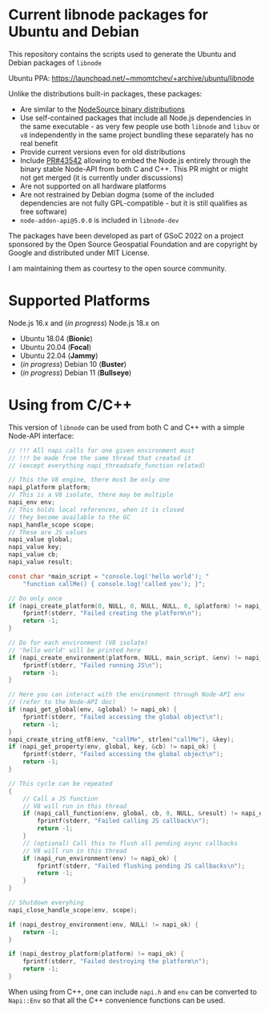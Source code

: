 # Current libnode packages for Ubuntu and Debian

This repository contains the scripts used to generate the Ubuntu and Debian packages of `libnode`

Ubuntu PPA: https://launchpad.net/~mmomtchev/+archive/ubuntu/libnode

Unlike the distributions built-in packages, these packages:
* Are similar to the [NodeSource binary distributions](https://github.com/nodesource/distributions)
* Use self-contained packages that include all Node.js dependencies in the same executable - as very few people use both `libnode` and `libuv` or `v8` independently in the same project bundling these separately has no real benefit
* Provide current versions even for old distributions
* Include [PR#43542](https://github.com/nodejs/node/pull/43542) allowing to embed the Node.js entirely through the binary stable Node-API from both C and C++. This PR might or might not get merged (it is currently under discussions)
* Are not supported on all hardware platforms
* Are not restrained by Debian dogma (some of the included dependencies are not fully GPL-compatible - but it is still qualifies as free software)
* `node-addon-api@5.0.0` is included in `libnode-dev`

The packages have been developed as part of GSoC 2022 on a project sponsored by the Open Source Geospatial Foundation and are copyright by Google and distributed under MIT License.

I am maintaining them as courtesy to the open source community.

# Supported Platforms

Node.js 16.x and (_in progress_) Node.js 18.x on

* Ubuntu 18.04 (**Bionic**)
* Ubuntu 20.04 (**Focal**)
* Ubuntu 22.04 (**Jammy**)
* (_in progress_) Debian 10 (**Buster**)
* (_in progress_) Debian 11 (**Bullseye**)

# Using from C/C++

This version of `libnode` can be used from both C and C++ with a simple Node-API interface:

```c
// !!! All napi calls for one given environment must
// !!! be made from the same thread that created it
// (except everything napi_threadsafe_function related)

// This the V8 engine, there must be only one
napi_platform platform;
// This is a V8 isolate, there may be multiple
napi_env env;
// This holds local references, when it is closed
// they become available to the GC
napi_handle_scope scope;
// These are JS values
napi_value global;
napi_value key;
napi_value cb;
napi_value result;

const char *main_script = "console.log('hello world'); "
    "function callMe() { console.log('called you'); }";

// Do only once
if (napi_create_platform(0, NULL, 0, NULL, NULL, 0, &platform) != napi_ok) {
    fprintf(stderr, "Failed creating the platform\n");
    return -1;
}

// Do for each environment (V8 isolate)
// 'hello world' will be printed here
if (napi_create_environment(platform, NULL, main_script, &env) != napi_ok) {
    fprintf(stderr, "Failed running JS\n");
    return -1;
}

// Here you can interact with the environment through Node-API env
// (refer to the Node-API doc)
if (napi_get_global(env, &global) != napi_ok) {
    fprintf(stderr, "Failed accessing the global object\n");
    return -1;
}
napi_create_string_utf8(env, "callMe", strlen("callMe"), &key);
if (napi_get_property(env, global, key, &cb) != napi_ok) {
    fprintf(stderr, "Failed accessing the global object\n");
    return -1;
}

// This cycle can be repeated
{
    // Call a JS function
    // V8 will run in this thread
    if (napi_call_function(env, global, cb, 0, NULL, &result) != napi_ok) {
        fprintf(stderr, "Failed calling JS callback\n");
        return -1;
    }
    // (optional) Call this to flush all pending async callbacks
    // V8 will run in this thread
    if (napi_run_environment(env) != napi_ok) {
        fprintf(stderr, "Failed flushing pending JS callbacks\n");
        return -1;
    }
}

// Shutdown everyhing
napi_close_handle_scope(env, scope);

if (napi_destroy_environment(env, NULL) != napi_ok) {
    return -1;
}

if (napi_destroy_platform(platform) != napi_ok) {
    fprintf(stderr, "Failed destroying the platform\n");
    return -1;
}
```

When using from C++, one can include `napi.h` and `env` can be converted to `Napi::Env` so that all the C++ convenience functions can be used.

